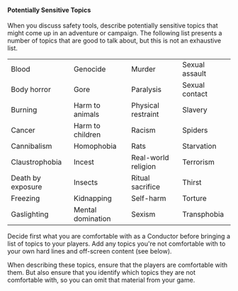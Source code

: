 #### Potentially Sensitive Topics

When you discuss safety tools, describe potentially sensitive topics that might come up in an adventure or campaign.
The following list presents a number of topics that are good to talk about, but this is not an exhaustive list.

|                   |                   |                     |                |
|:------------------|:------------------|:--------------------|:---------------|
| Blood             | Genocide          | Murder              | Sexual assault |
| Body horror       | Gore              | Paralysis           | Sexual contact |
| Burning           | Harm to animals   | Physical restraint  | Slavery        |
| Cancer            | Harm to children  | Racism              | Spiders        |
| Cannibalism       | Homophobia        | Rats                | Starvation     |
| Claustrophobia    | Incest            | Real-world religion | Terrorism      |
| Death by exposure | Insects           | Ritual sacrifice    | Thirst         |
| Freezing          | Kidnapping        | Self-harm           | Torture        |
| Gaslighting       | Mental domination | Sexism              | Transphobia    |

Decide first what you are comfortable with as a Conductor before bringing a list of topics to your players.
Add any topics you're not comfortable with to your own hard lines and off-screen content (see below).

When describing these topics, ensure that the players are comfortable with them.
But also ensure that you identify which topics they are not comfortable with, so you can omit that material from your game.
